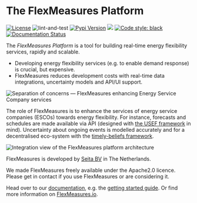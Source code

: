 # The FlexMeasures Platform

[![License](https://img.shields.io/github/license/seitabv/flexmeasures?color=blue)](https://github.com/SeitaBV/flexmeasures/blob/main/LICENSE)
![lint-and-test](https://github.com/SeitaBV/flexmeasures/workflows/lint-and-test/badge.svg)
[![Pypi Version](https://img.shields.io/pypi/v/flexmeasures.svg)](https://pypi.python.org/pypi/flexmeasures)
[![](https://img.shields.io/badge/python-3.6+-blue.svg)](https://www.python.org/downloads/)
[![Code style: black](https://img.shields.io/badge/code%20style-black-000000.svg)](https://github.com/psf/black)
[![Documentation Status](https://readthedocs.org/projects/flexmeasures/badge/?version=latest)](https://flexmeasures.readthedocs.io/en/latest/?badge=latest)

The *FlexMeasures Platform* is a tool for building real-time energy flexibility services, rapidly and scalable. 

- Developing energy flexibility services (e.g. to enable demand response) is crucial, but expensive.
- FlexMeasures reduces development costs with real-time data integrations, uncertainty models and API/UI support.

![Separation of concerns ― FlexMeasures enhancing Energy Service Company services](https://seita.nl/wp-content/uploads/2021/02/SeparationOfConcerns.png)


The role of FlexMeasures is to enhance the services of energy service companies (ESCOs) towards energy flexibility. For instance, forecasts and schedules are made available via API (designed with [the USEF framework](https://usef.energy) in mind). Uncertainty about ongoing events is modelled accurately and for a decentralised eco-system with the [timely-beliefs framework](https://github.com/SeitaBV/timely-beliefs).

![Integration view of the FlexMeasures platform architecture](https://seita.nl/wp-content/uploads/2021/02/FlexMeasures-HighLevel.png)

FlexMeasures is developed by [Seita BV](https://www.seita.nl) in The Netherlands.

We made FlexMeasures freely available under the Apache2.0 licence. Please get in contact if you use FlexMeasures or are considering it.

Head over to our [documentation](https://flexmeasures.readthedocs.io), e.g. the [getting started guide](https://flexmeasures.readthedocs.io/en/latest/getting-started.html). Or find more information on [FlexMeasures.io](https://flexmeasures.io).


